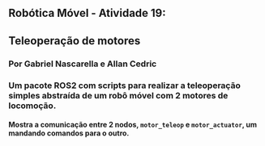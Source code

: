 ## Robótica Móvel - Atividade 19:
## Teleoperação de motores
### Por Gabriel Nascarella e Allan Cedric

### Um pacote ROS2 com scripts para realizar a teleoperação simples abstraída de um robô móvel com 2 motores de locomoção.
#### Mostra a comunicação entre 2 nodos, `motor_teleop` e `motor_actuator`, um mandando comandos para o outro.

